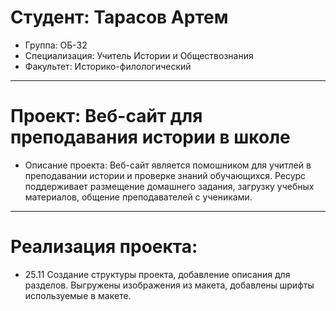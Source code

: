 # Студент: Тарасов Артем
- Группа: ОБ-32
- Специализация: Учитель Истории и Обществознания
- Факультет: Историко-филологический
---
# Проект: Веб-сайт для преподавания истории в школе
- Описание проекта: Веб-сайт является помошником для учитлей в преподавании истории и проверке знаний обучающихся. Ресурс поддерживает размещение домашнего задания, загрузку учебных материалов, общение преподавателей с учениками.
---
# Реализация проекта:
- 25.11  Создание структуры проекта, добавление описания для разделов. Выгружены изображения из макета, добавлены шрифты используемые в макете.
